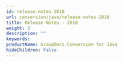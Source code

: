 ```yaml
---
id: release-notes-2018
url: conversion/java/release-notes-2018
title: Release Notes - 2018
weight: 3
description: ""
keywords: 
productName: GroupDocs.Conversion for Java
hideChildren: False
---
```

